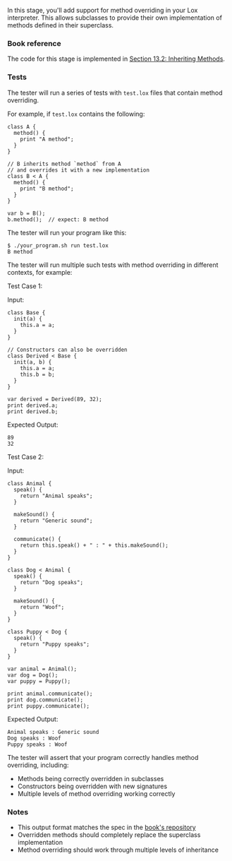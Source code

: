 In this stage, you'll add support for method overriding in your Lox interpreter. This allows subclasses to provide their own implementation of methods defined in their superclass.

### Book reference

The code for this stage is implemented in [Section 13.2: Inheriting Methods](https://craftinginterpreters.com/inheritance.html#inheriting-methods).

### Tests

The tester will run a series of tests with `test.lox` files that contain method overriding.

For example, if `test.lox` contains the following:

```
class A {
  method() {
    print "A method";
  }
}

// B inherits method `method` from A
// and overrides it with a new implementation
class B < A {
  method() {
    print "B method";
  }
}

var b = B();
b.method();  // expect: B method
```

The tester will run your program like this:

```
$ ./your_program.sh run test.lox
B method
```

The tester will run multiple such tests with method overriding in different contexts, for example:

Test Case 1:

Input:
```
class Base {
  init(a) {
    this.a = a;
  }
}

// Constructors can also be overridden
class Derived < Base {
  init(a, b) {
    this.a = a;
    this.b = b;
  }
}

var derived = Derived(89, 32);
print derived.a;
print derived.b;
```

Expected Output:
```
89
32
```

Test Case 2:

Input:
```
class Animal {
  speak() {
    return "Animal speaks";
  }

  makeSound() {
    return "Generic sound";
  }

  communicate() {
    return this.speak() + " : " + this.makeSound();
  }
}

class Dog < Animal {
  speak() {
    return "Dog speaks";
  }

  makeSound() {
    return "Woof";
  }
}

class Puppy < Dog {
  speak() {
    return "Puppy speaks";
  }
}

var animal = Animal();
var dog = Dog();
var puppy = Puppy();

print animal.communicate();
print dog.communicate();
print puppy.communicate();
```

Expected Output:
```
Animal speaks : Generic sound
Dog speaks : Woof
Puppy speaks : Woof
```

The tester will assert that your program correctly handles method overriding, including:
- Methods being correctly overridden in subclasses
- Constructors being overridden with new signatures
- Multiple levels of method overriding working correctly

### Notes

- This output format matches the spec in the [book's repository](https://github.com/munificent/craftinginterpreters/blob/4a840f70f69c6ddd17cfef4f6964f8e1bcd8c3d4/test/inheritance/inherit_methods.lox)
- Overridden methods should completely replace the superclass implementation
- Method overriding should work through multiple levels of inheritance